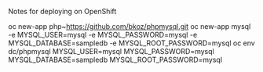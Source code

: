 Notes for deploying on OpenShift


oc new-app php~https://github.com/bkoz/phpmysql.git
oc new-app mysql -e MYSQL_USER=mysql -e MYSQL_PASSWORD=mysql -e MYSQL_DATABASE=sampledb -e MYSQL_ROOT_PASSWORD=mysql
oc env dc/phpmysql MYSQL_USER=mysql MYSQL_PASSWORD=mysql MYSQL_DATABASE=sampledb MYSQL_ROOT_PASSWORD=mysql
